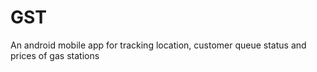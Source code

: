 # GST
An android mobile app for tracking location, customer queue status and prices of gas stations

